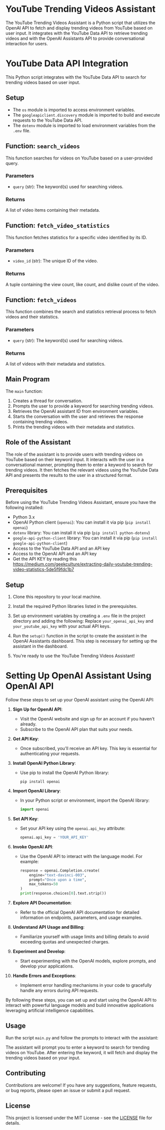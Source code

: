 # YouTube Trending Videos Assistant

The YouTube Trending Videos Assistant is a Python script that utilizes the OpenAI API to fetch and display trending videos from YouTube based on user input. It integrates with the YouTube Data API to retrieve trending videos and with the OpenAI Assistants API to provide conversational interaction for users.

# YouTube Data API Integration

This Python script integrates with the YouTube Data API to search for trending videos based on user input.

## Setup

- The `os` module is imported to access environment variables.
- The `googleapiclient.discovery` module is imported to build and execute requests to the YouTube Data API.
- The `dotenv` module is imported to load environment variables from the `.env` file.

## Function: `search_videos`

This function searches for videos on YouTube based on a user-provided query.

### Parameters

- `query` (str): The keyword(s) used for searching videos.

### Returns

A list of video items containing their metadata.

## Function: `fetch_video_statistics`

This function fetches statistics for a specific video identified by its ID.

### Parameters

- `video_id` (str): The unique ID of the video.

### Returns

A tuple containing the view count, like count, and dislike count of the video.

## Function: `fetch_videos`

This function combines the search and statistics retrieval process to fetch videos and their statistics.

### Parameters

- `query` (str): The keyword(s) used for searching videos.

### Returns

A list of videos with their metadata and statistics.

## Main Program

The `main` function:
1. Creates a thread for conversation.
2. Prompts the user to provide a keyword for searching trending videos.
3. Retrieves the OpenAI assistant ID from environment variables.
4. Starts the conversation with the user and retrieves the response containing trending videos.
5. Prints the trending videos with their metadata and statistics.

## Role of the Assistant

The role of the assistant is to provide users with trending videos on YouTube based on their keyword input. It interacts with the user in a conversational manner, prompting them to enter a keyword to search for trending videos. It then fetches the relevant videos using the YouTube Data API and presents the results to the user in a structured format.

## Prerequisites

Before using the YouTube Trending Videos Assistant, ensure you have the following installed:

- Python 3.x
- OpenAI Python client (`openai`): You can install it via pip (`pip install openai`)
- `dotenv` library: You can install it via pip (`pip install python-dotenv`)
- `google-api-python-client` library: You can install it via pip (`pip install google-api-python-client`)
- Access to the YouTube Data API and an API key
- Access to the OpenAI API and an API key
- Get the API KEY by reading this https://medium.com/geekculture/extracting-daily-youtube-trending-video-statistics-5de5f9fdc1b7 
## Setup

1. Clone this repository to your local machine.
2. Install the required Python libraries listed in the prerequisites.
3. Set up environment variables by creating a `.env` file in the project directory and adding the following:
Replace `your_openai_api_key` and `your_youtube_api_key` with your actual API keys.

4. Run the `setup()` function in the script to create the assistant in the OpenAI Assistants dashboard. This step is necessary for setting up the assistant in the dashboard.

5. You're ready to use the YouTube Trending Videos Assistant!

# Setting Up OpenAI Assistant Using OpenAI API

Follow these steps to set up your OpenAI assistant using the OpenAI API:

1. **Sign Up for OpenAI API**:
   - Visit the OpenAI website and sign up for an account if you haven't already.
   - Subscribe to the OpenAI API plan that suits your needs.

2. **Get API Key**:
   - Once subscribed, you'll receive an API key. This key is essential for authenticating your requests.

3. **Install OpenAI Python Library**:
   - Use pip to install the OpenAI Python library:
     ```
     pip install openai
     ```

4. **Import OpenAI Library**:
   - In your Python script or environment, import the OpenAI library:
     ```python
     import openai
     ```

5. **Set API Key**:
   - Set your API key using the `openai.api_key` attribute:
     ```python
     openai.api_key = 'YOUR_API_KEY'
     ```

6. **Invoke OpenAI API**:
   - Use the OpenAI API to interact with the language model. For example:
     ```python
     response = openai.Completion.create(
         engine="text-davinci-003",
         prompt="Once upon a time",
         max_tokens=50
     )
     print(response.choices[0].text.strip())
     ```

7. **Explore API Documentation**:
   - Refer to the official OpenAI API documentation for detailed information on endpoints, parameters, and usage examples.

8. **Understand API Usage and Billing**:
   - Familiarize yourself with usage limits and billing details to avoid exceeding quotas and unexpected charges.

9. **Experiment and Develop**:
   - Start experimenting with the OpenAI models, explore prompts, and develop your applications.

10. **Handle Errors and Exceptions**:
    - Implement error handling mechanisms in your code to gracefully handle any errors during API requests.

By following these steps, you can set up and start using the OpenAI API to interact with powerful language models and build innovative applications leveraging artificial intelligence capabilities.

## Usage

Run the script `main.py` and follow the prompts to interact with the assistant:

The assistant will prompt you to enter a keyword to search for trending videos on YouTube. After entering the keyword, it will fetch and display the trending videos based on your input.

## Contributing

Contributions are welcome! If you have any suggestions, feature requests, or bug reports, please open an issue or submit a pull request.

## License

This project is licensed under the MIT License - see the [LICENSE](LICENSE) file for details.




